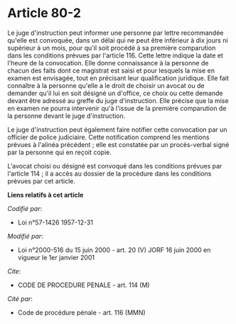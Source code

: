 # Article 80-2

Le juge d'instruction peut informer une personne par lettre recommandée qu'elle est convoquée, dans un délai qui ne peut être
inférieur à dix jours ni supérieur à un mois, pour qu'il soit procédé à sa première comparution dans les conditions prévues
par l'article 116. Cette lettre indique la date et l'heure de la convocation. Elle donne connaissance à la personne de chacun
des faits dont ce magistrat est saisi et pour lesquels la mise en examen est envisagée, tout en précisant leur qualification
juridique. Elle fait connaître à la personne qu'elle a le droit de choisir un avocat ou de demander qu'il lui en soit désigné
un d'office, ce choix ou cette demande devant être adressé au greffe du juge d'instruction. Elle précise que la mise en
examen ne pourra intervenir qu'à l'issue de la première comparution de la personne devant le juge d'instruction.

Le juge d'instruction peut également faire notifier cette convocation par un officier de police judiciaire. Cette
notification comprend les mentions prévues à l'alinéa précédent ; elle est constatée par un procès-verbal signé par la
personne qui en reçoit copie.

L'avocat choisi ou désigné est convoqué dans les conditions prévues par l'article 114 ; il a accès au dossier de la procédure
dans les conditions prévues par cet article.

**Liens relatifs à cet article**

_Codifié par_:

  - Loi n°57-1426 1957-12-31

_Modifié par_:

  - Loi n°2000-516 du 15 juin 2000 - art. 20 (V) JORF 16 juin 2000 en vigueur le 1er janvier 2001

_Cite_:

  - CODE DE PROCEDURE PENALE - art. 114 (M)

_Cité par_:

  - Code de procédure pénale - art. 116 (MMN)
